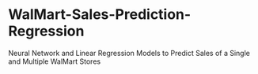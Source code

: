 # WalMart-Sales-Prediction-Regression
Neural Network and Linear Regression Models to Predict Sales of a Single and Multiple WalMart Stores
